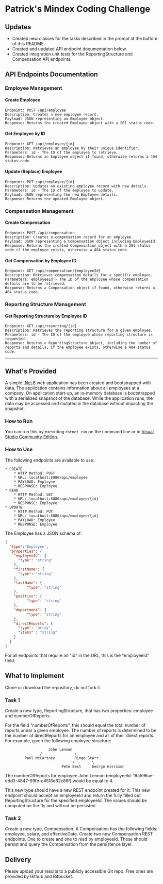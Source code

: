 # Patrick's Mindex Coding Challenge

## Updates

- Created new classes for the tasks described in the prompt at the bottom of this README. 
- Created and updated API endpoint documentation below. 
- Created integration unit tests for the ReportingStructure and Compensation API endpoints.

## API Endpoints Documentation

### Employee Management
#### Create Employee

    Endpoint: POST /api/employee
    Description: Creates a new employee record.
    Payload: JSON representing an Employee object.
    Response: Returns the created Employee object with a 201 status code.

#### Get Employee by ID

    Endpoint: GET /api/employee/{id}
    Description: Retrieves an employee by their unique identifier.
    Parameters: id - The ID of the employee to retrieve.
    Response: Returns an Employee object if found, otherwise returns a 404 status code.

#### Update (Replace) Employee

    Endpoint: PUT /api/employee/{id}
    Description: Updates an existing employee record with new details.
    Parameters: id - The ID of the employee to update.
    Payload: JSON representing the new Employee details.
    Response: Returns the updated Employee object.

### Compensation Management
#### Create Compensation

    Endpoint: POST /api/compensation
    Description: Creates a compensation record for an employee.
    Payload: JSON representing a Compensation object including EmployeeId.
    Response: Returns the created Compensation object with a 201 status code if the employee exists, otherwise a 404 status code.

#### Get Compensation by Employee ID

    Endpoint: GET /api/compensation/{employeeId}
    Description: Retrieves compensation details for a specific employee.
    Parameters: employeeId - The ID of the employee whose compensation details are to be retrieved.
    Response: Returns a Compensation object if found, otherwise returns a 404 status code.

### Reporting Structure Management
#### Get Reporting Structure by Employee ID

    Endpoint: GET /api/reporting/{id}
    Description: Retrieves the reporting structure for a given employee.
    Parameters: id - The ID of the employee whose reporting structure is requested.
    Response: Returns a ReportingStructure object, including the number of reports and details, if the employee exists, otherwise a 404 status code.
--------
## What's Provided
A simple [.Net 6](https://dotnet.microsoft.com/en-us/download/dotnet/6.0) web application has been created and bootstrapped 
with data. The application contains information about all employees at a company. On application start-up, an in-memory 
database is bootstrapped with a serialized snapshot of the database. While the application runs, the data may be
accessed and mutated in the database without impacting the snapshot.

### How to Run
You can run this by executing `dotnet run` on the command line or in [Visual Studio Community Edition](https://www.visualstudio.com/downloads/).


### How to Use
The following endpoints are available to use:
```
* CREATE
    * HTTP Method: POST 
    * URL: localhost:8080/api/employee
    * PAYLOAD: Employee
    * RESPONSE: Employee
* READ
    * HTTP Method: GET 
    * URL: localhost:8080/api/employee/{id}
    * RESPONSE: Employee
* UPDATE
    * HTTP Method: PUT 
    * URL: localhost:8080/api/employee/{id}
    * PAYLOAD: Employee
    * RESPONSE: Employee
```
The Employee has a JSON schema of:
```json
{
  "type":"Employee",
  "properties": {
    "employeeId": {
      "type": "string"
    },
    "firstName": {
      "type": "string"
    },
    "lastName": {
          "type": "string"
    },
    "position": {
          "type": "string"
    },
    "department": {
          "type": "string"
    },
    "directReports": {
      "type": "array",
      "items" : "string"
    }
  }
}
```
For all endpoints that require an "id" in the URL, this is the "employeeId" field.

## What to Implement
Clone or download the repository, do not fork it.

### Task 1
Create a new type, ReportingStructure, that has two properties: employee and numberOfReports.

For the field "numberOfReports", this should equal the total number of reports under a given employee. The number of 
reports is determined to be the number of directReports for an employee and all of their direct reports. For example, 
given the following employee structure:
```
                    John Lennon
                /               \
         Paul McCartney         Ringo Starr
                               /        \
                          Pete Best     George Harrison
```
The numberOfReports for employee John Lennon (employeeId: 16a596ae-edd3-4847-99fe-c4518e82c86f) would be equal to 4. 

This new type should have a new REST endpoint created for it. This new endpoint should accept an employeeId and return 
the fully filled out ReportingStructure for the specified employeeId. The values should be computed on the fly and will 
not be persisted.

### Task 2
Create a new type, Compensation. A Compensation has the following fields: employee, salary, and effectiveDate. Create 
two new Compensation REST endpoints. One to create and one to read by employeeId. These should persist and query the 
Compensation from the persistence layer.

## Delivery
Please upload your results to a publicly accessible Git repo. Free ones are provided by Github and Bitbucket.
